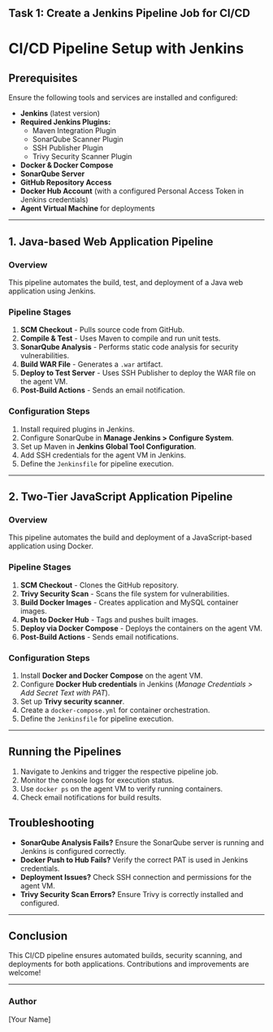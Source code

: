## Task 1: Create a Jenkins Pipeline Job for CI/CD

# CI/CD Pipeline Setup with Jenkins

## Prerequisites
Ensure the following tools and services are installed and configured:
- **Jenkins** (latest version)
- **Required Jenkins Plugins:**
  - Maven Integration Plugin
  - SonarQube Scanner Plugin
  - SSH Publisher Plugin
  - Trivy Security Scanner Plugin
- **Docker & Docker Compose**
- **SonarQube Server**
- **GitHub Repository Access**
- **Docker Hub Account** (with a configured Personal Access Token in Jenkins credentials)
- **Agent Virtual Machine** for deployments

---

## 1. Java-based Web Application Pipeline
### Overview
This pipeline automates the build, test, and deployment of a Java web application using Jenkins.

### Pipeline Stages
1. **SCM Checkout** - Pulls source code from GitHub.
2. **Compile & Test** - Uses Maven to compile and run unit tests.
3. **SonarQube Analysis** - Performs static code analysis for security vulnerabilities.
4. **Build WAR File** - Generates a `.war` artifact.
5. **Deploy to Test Server** - Uses SSH Publisher to deploy the WAR file on the agent VM.
6. **Post-Build Actions** - Sends an email notification.

### Configuration Steps
1. Install required plugins in Jenkins.
2. Configure SonarQube in **Manage Jenkins > Configure System**.
3. Set up Maven in **Jenkins Global Tool Configuration**.
4. Add SSH credentials for the agent VM in Jenkins.
5. Define the `Jenkinsfile` for pipeline execution.

---

## 2. Two-Tier JavaScript Application Pipeline
### Overview
This pipeline automates the build and deployment of a JavaScript-based application using Docker.

### Pipeline Stages
1. **SCM Checkout** - Clones the GitHub repository.
2. **Trivy Security Scan** - Scans the file system for vulnerabilities.
3. **Build Docker Images** - Creates application and MySQL container images.
4. **Push to Docker Hub** - Tags and pushes built images.
5. **Deploy via Docker Compose** - Deploys the containers on the agent VM.
6. **Post-Build Actions** - Sends email notifications.

### Configuration Steps
1. Install **Docker and Docker Compose** on the agent VM.
2. Configure **Docker Hub credentials** in Jenkins (*Manage Credentials > Add Secret Text with PAT*).
3. Set up **Trivy security scanner**.
4. Create a `docker-compose.yml` for container orchestration.
5. Define the `Jenkinsfile` for pipeline execution.

---

## Running the Pipelines
1. Navigate to Jenkins and trigger the respective pipeline job.
2. Monitor the console logs for execution status.
3. Use `docker ps` on the agent VM to verify running containers.
4. Check email notifications for build results.

## Troubleshooting
- **SonarQube Analysis Fails?** Ensure the SonarQube server is running and Jenkins is configured correctly.
- **Docker Push to Hub Fails?** Verify the correct PAT is used in Jenkins credentials.
- **Deployment Issues?** Check SSH connection and permissions for the agent VM.
- **Trivy Security Scan Errors?** Ensure Trivy is correctly installed and configured.

---

## Conclusion
This CI/CD pipeline ensures automated builds, security scanning, and deployments for both applications. Contributions and improvements are welcome!

---

### Author
[Your Name]


